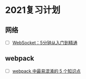 # 2021复习计划

## 网络

 - [ ] [WebSocket：5分钟从入门到精通](https://juejin.cn/post/6844903544978407431)

## webpack

- [ ] [webpack 中最易混淆的 5 个知识点](https://mp.weixin.qq.com/s/To_p4eYJx_dkJr1ApcR4jA)
